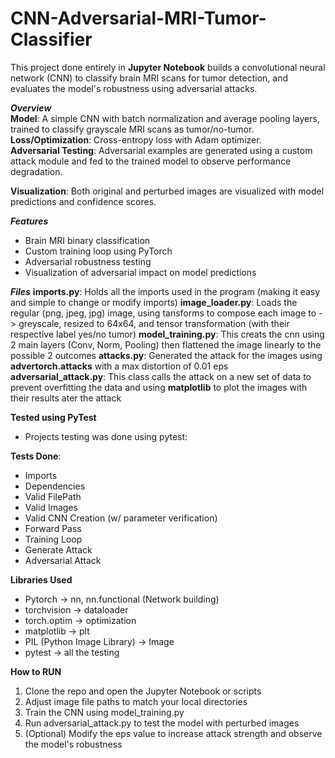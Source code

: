 # CNN-Adversarial-MRI-Tumor-Classifier
This project done entirely in **Jupyter Notebook** builds a convolutional neural network (CNN) to classify brain MRI scans for tumor detection, and evaluates the model's robustness using adversarial attacks.

***Overview***</br>
**Model**: A simple CNN with batch normalization and average pooling layers, trained to classify grayscale MRI scans as tumor/no-tumor.</br>
**Loss/Optimization**: Cross-entropy loss with Adam optimizer.</br>
**Adversarial Testing**: Adversarial examples are generated using a custom attack module and fed to the trained model to observe performance degradation.</br>

**Visualization**: Both original and perturbed images are visualized with model predictions and confidence scores.</br>

***Features***
- Brain MRI binary classification
- Custom training loop using PyTorch
- Adversarial robustness testing
- Visualization of adversarial impact on model predictions

***Files***
**imports.py**: Holds all the imports used in the program (making it easy and simple to change or modify imports)
**image_loader.py**: Loads the regular (png, jpeg, jpg) image, using tansforms to compose each image to -> greyscale, resized to 64x64, and tensor transformation (with their respective label yes/no tumor)
**model_training.py**: This creats the cnn using 2 main layers (Conv, Norm, Pooling) then flattened the image linearly to the possible 2 outcomes 
**attacks.py**: Generated the attack for the images using **advertorch.attacks** with a max distortion of 0.01 eps 
**adversarial_attack.py**: This class calls the attack on a new set of data to prevent overfitting the data and using **matplotlib** to plot the images with their results ater the attack 

**Tested using PyTest**
- Projects testing was done using pytest:
  
**Tests Done**:
- Imports
- Dependencies 
- Valid FilePath 
- Valid Images
- Valid CNN Creation (w/ parameter verification)
- Forward Pass
- Training Loop
- Generate Attack
- Adversarial Attack

**Libraries Used**
- Pytorch -> nn, nn.functional (Network building)
- torchvision -> dataloader
- torch.optim -> optimization
- matplotlib -> plt
- PIL (Python Image Library) -> Image
- pytest -> all the testing

 **How to RUN**
 1. Clone the repo and open the Jupyter Notebook or scripts
 2. Adjust image file paths to match your local directories
 3. Train the CNN using model_training.py
 4. Run adversarial_attack.py to test the model with perturbed images
 5. (Optional) Modify the eps value to increase attack strength and observe the model's robustness
    
